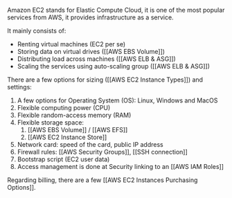 Amazon EC2 stands for Elastic Compute Cloud, it is one of the most popular services from AWS, it provides infrastructure as a service.

It mainly consists of:
- Renting virtual machines (EC2 per se)
- Storing data on virtual drives ([[AWS EBS Volume]])
- Distributing load across machines ([[AWS ELB & ASG]])
- Scaling the services using auto-scaling group ([[AWS ELB & ASG]])

There are a few options for sizing ([[AWS EC2 Instance Types]]) and settings:
1. A few options for Operating System (OS): Linux, Windows and MacOS
2. Flexible computing power (CPU)
3. Flexible random-access memory (RAM)
4. Flexible storage space:
	1. [[AWS EBS Volume]] / [[AWS EFS]]
	2. [[AWS EC2 Instance Store]]
5. Network card: speed of the card, public IP address
6. Firewall rules: [[AWS Security Groups]], [[SSH connection]]
7. Bootstrap script (EC2 user data)
8. Access management is done at Security linking to an [[AWS IAM Roles]]

Regarding billing, there are a few [[AWS EC2 Instances Purchasing Options]].